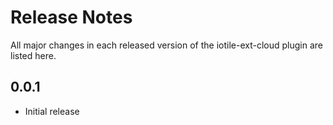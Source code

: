 # Release Notes

All major changes in each released version of the iotile-ext-cloud plugin are listed here.

## 0.0.1

- Initial release